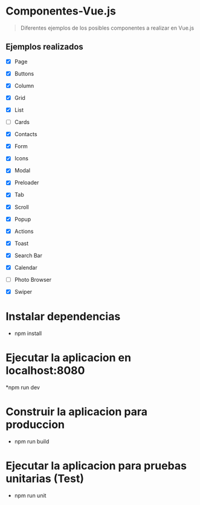 # Componentes-Vue.js
> Diferentes ejemplos de los posibles componentes a realizar en Vue.js

## Ejemplos realizados
- [x] Page
- [x] Buttons
- [x] Column
- [x] Grid
- [x] List
- [ ] Cards
- [x] Contacts
- [x] Form
- [x] Icons

- [x] Modal
- [x] Preloader
- [x] Tab
- [x] Scroll
- [x] Popup
- [x] Actions
- [x] Toast
- [x] Search Bar
- [x] Calendar
- [ ] Photo Browser
- [x] Swiper

# Instalar dependencias
* npm install

# Ejecutar la aplicacion en localhost:8080
*npm run dev

# Construir la aplicacion para produccion
* npm run build

# Ejecutar la aplicacion para pruebas unitarias (Test)
* npm run unit
